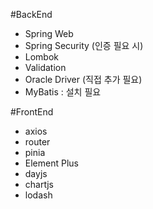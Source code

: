 #BackEnd
- Spring Web
- Spring Security (인증 필요 시)
- Lombok
- Validation
- Oracle Driver (직접 추가 필요)
- MyBatis : 설치 필요

#FrontEnd
- axios
- router
- pinia
- Element Plus
- dayjs
- chartjs
- lodash
